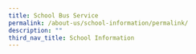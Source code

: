 ```yaml
---
title: School Bus Service
permalink: /about-us/school-information/permalink/
description: ""
third_nav_title: School Information
---
```

